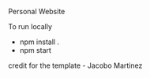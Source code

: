 Personal Website 

To run locally 
- npm install .
- npm start

credit for the template - Jacobo Martinez

